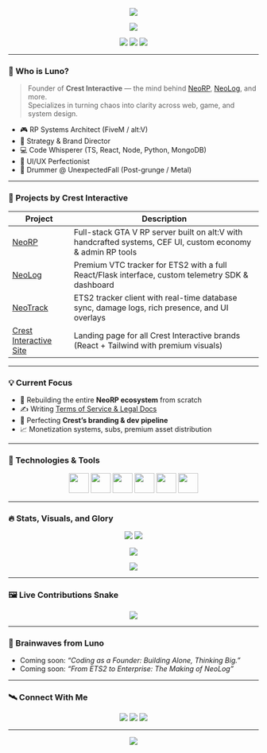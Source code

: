 <!-- Crest Interactive — Premium GitHub Profile -->

<p align="center">
  <img src="https://capsule-render.vercel.app/api?type=waving&color=F1E5C7&height=200&section=header&text=Luno%20|%20Crest%20Interactive&fontAlignY=40&fontSize=36&fontColor=F6F6F6&animation=fadeIn" />
</p>

<p align="center">
  <img src="https://readme-typing-svg.demolab.com?font=Fira+Code&duration=2500&pause=500&center=true&vCenter=true&multiline=true&width=600&height=80&lines=🧠+Founder.+Engineer.+Visionary.;🛠️+Building+NeoRP+%26+NeoLog.;🎯+Designing+with+intent%2C+coding+with+clarity." />
</p>

<p align="center">
  <img src="https://img.shields.io/badge/Made%20in-Switzerland-red?style=flat-square" />
  <img src="https://img.shields.io/badge/Crest_Interactive-Dark_Premium-1E1D2F?style=flat-square" />
  <img src="https://komarev.com/ghpvc/?username=crest-interactive&style=flat-square" />
</p>

---

### 🧭 Who is Luno?

> Founder of **Crest Interactive** — the mind behind [NeoRP](https://github.com/crest-interactive/NeoRP), [NeoLog](https://github.com/crest-interactive/NeoLog), and more.  
> Specializes in turning chaos into clarity across web, game, and system design.

- 🎮 RP Systems Architect (FiveM / alt:V)
- 🧠 Strategy & Brand Director
- 💻 Code Whisperer (TS, React, Node, Python, MongoDB)
- 🎨 UI/UX Perfectionist
- 🥁 Drummer @ UnexpectedFall (Post-grunge / Metal)

---

### 🧱 Projects by Crest Interactive

| Project | Description |
|--------|-------------|
| [NeoRP](https://github.com/crest-interactive/NeoRP) | Full-stack GTA V RP server built on alt:V with handcrafted systems, CEF UI, custom economy & admin RP tools |
| [NeoLog](https://github.com/crest-interactive/NeoLog) | Premium VTC tracker for ETS2 with a full React/Flask interface, custom telemetry SDK & dashboard |
| [NeoTrack](https://github.com/crest-interactive/NeoTrack) | ETS2 tracker client with real-time database sync, damage logs, rich presence, and UI overlays |
| [Crest Interactive Site](https://github.com/crest-interactive/crest-website) | Landing page for all Crest Interactive brands (React + Tailwind with premium visuals) |

---

### 💡 Current Focus

- 🚧 Rebuilding the entire **NeoRP ecosystem** from scratch
- ✍️ Writing [Terms of Service & Legal Docs](https://crest-interactive.com/legal)
- 🎨 Perfecting **Crest’s branding & dev pipeline**
- 📈 Monetization systems, subs, premium asset distribution

---

### 🧪 Technologies & Tools

<p align="center">
  <img src="https://cdn.jsdelivr.net/gh/devicons/devicon/icons/typescript/typescript-original.svg" width="40" />
  <img src="https://cdn.jsdelivr.net/gh/devicons/devicon/icons/react/react-original.svg" width="40" />
  <img src="https://cdn.jsdelivr.net/gh/devicons/devicon/icons/python/python-original.svg" width="40" />
  <img src="https://cdn.jsdelivr.net/gh/devicons/devicon/icons/mongodb/mongodb-original.svg" width="40" />
  <img src="https://cdn.jsdelivr.net/gh/devicons/devicon/icons/flask/flask-original.svg" width="40" />
  <img src="https://cdn.jsdelivr.net/gh/devicons/devicon/icons/git/git-original.svg" width="40" />
</p>

---

### 🔥 Stats, Visuals, and Glory

<p align="center">
  <img src="https://github-readme-stats.vercel.app/api?username=crest-interactive&show_icons=true&theme=radical" />
  <img src="https://github-readme-stats.vercel.app/api/top-langs/?username=crest-interactive&layout=compact&theme=radical" />
</p>

<p align="center">
  <img src="https://github-readme-streak-stats.herokuapp.com/?user=crest-interactive&theme=radical" />
</p>

<p align="center">
  <img src="https://github-profile-trophy.vercel.app/?username=crest-interactive&theme=monokai&margin-w=10" />
</p>

---

### 🖼️ Live Contributions Snake

<p align="center">
  <img src="https://github.com/crest-interactive/crest-interactive/raw/output/github-contribution-grid-snake.svg" />
</p>

---

### 🧠 Brainwaves from Luno

<!-- BLOG-POST-LIST:START -->
- Coming soon: *“Coding as a Founder: Building Alone, Thinking Big.”*
- Coming soon: *“From ETS2 to Enterprise: The Making of NeoLog”*
<!-- BLOG-POST-LIST:END -->

---

### 🛰️ Connect With Me

<p align="center">
  <a href="mailto:hello@crest-interactive.com"><img src="https://img.shields.io/badge/Email-F1E5C7?style=for-the-badge&logo=gmail&logoColor=171322" /></a>
  <a href="https://www.crest-interactive.com"><img src="https://img.shields.io/badge/Website-F6F6F6?style=for-the-badge&logo=chrome&logoColor=171322" /></a>
  <a href="https://discord.gg/neo-rp"><img src="https://img.shields.io/badge/Join%20NeoRP-7289DA?style=for-the-badge&logo=discord&logoColor=white" /></a>
</p>

---

<p align="center">
  <img src="https://capsule-render.vercel.app/api?type=waving&color=gradient&height=150&section=footer" />
</p>
